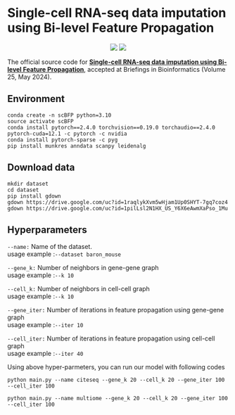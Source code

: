 # Single-cell RNA-seq data imputation using Bi-level Feature Propagation

<p align="center">
    <a href="https://pytorch.org/" alt="PyTorch">
    <img src="https://img.shields.io/badge/PyTorch-%23EE4C2C.svg?e&logo=PyTorch&logoColor=white" /></a>
<img src="https://img.shields.io/badge/-Briefings%20in%20Bioinformatics-blue" />

The official source code for [**Single-cell RNA-seq data imputation using Bi-level Feature Propagation**](https://academic.oup.com/bib/article/25/3/bbae209/7665119), accepted at Briefings in Bioinformatics (Volume 25, May 2024).

## Environment
```
conda create -n scBFP python=3.10
source activate scBFP
conda install pytorch==2.4.0 torchvision==0.19.0 torchaudio==2.4.0 pytorch-cuda=12.1 -c pytorch -c nvidia
conda install pytorch-sparse -c pyg
pip install munkres anndata scanpy leidenalg
```

## Download data
```
mkdir dataset
cd dataset
pip install gdown
gdown https://drive.google.com/uc?id=1raqlykXvm5wHjam1Up0SHYT-7gq7coz4
gdown https://drive.google.com/uc?id=1pilLsl2N1HX_US_Y6X6eAwmXaPso_1Mu
```

## Hyperparameters

`--name:`
Name of the dataset.  
usage example :`--dataset baron_mouse`

`--gene_k:`
Number of neighbors in gene-gene graph  
usage example :`--k 10`

`--cell_k:`
Number of neighbors in cell-cell graph  
usage example :`--k 10`

`--gene_iter:`
Number of iterations in feature propagation using gene-gene graph  
usage example :`--iter 10`

`--cell_iter:`
Number of iterations in feature propagation using cell-cell graph  
usage example :`--iter 40`

Using above hyper-parmeters, you can run our model with following codes  

```
python main.py --name citeseq --gene_k 20 --cell_k 20 --gene_iter 100 --cell_iter 100
```
```
python main.py --name multiome --gene_k 20 --cell_k 20 --gene_iter 100 --cell_iter 100
```
